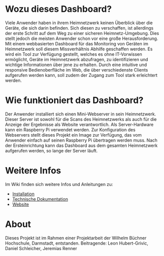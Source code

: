 # Wozu dieses Dashboard?

Viele Anwender haben in ihrem Heimnetzwerk keinen Überblick über die Geräte, die sich darin befinden. Sich diesen zu verschaffen, ist allerdings der erste Schritt auf dem Weg zu einer sicheren Heimnetz-Umgebung. Dies stellt jedoch die meisten Anwender schon vor eine große Herausforderung.
Mit einem webbasierten Dashboard für das Monitoring von Geräten im Heimnetzwerk soll diesem Missverhältnis Abhilfe geschaffen werden. Es wird ein Tool zur Verfügung gestellt, welches es ohne IT-Vorwissen ermöglicht, Geräte im Heimnetzwerk abzufragen, zu identifizieren und wichtige Informationen über jene zu erhalten. Durch eine intuitive und responsive Bedienoberfläche im Web, die über verschiedenste Clients aufgerufen werden kann, soll zudem der Zugang zum Tool stark erleichtert werden.

# Wie funktioniert das Dashboard?
Der Anwender installiert sich einen Mini-Webserver in sein Heimnetzwerk. Dieser Server ist sowohl für die Scans des Heimnetzwerks als auch für die Anzeige der Ergebnisse als Website verantwortlich. 
Als Server-Hardware kann ein Raspberry Pi verwendet werden. Zur Konfiguration des Webservers stellt dieses Projekt ein Image zur Verfügung, das vom Anwender einfach auf seinen Raspberry Pi übertragen werden muss.
Nach der Ersteinrichtung kann das Dashboard aus dem gesamten Heimnetzwerk aufgerufen werden, so lange der Server läuft.

# Weitere Infos
Im Wiki finden sich weitere Infos und Anleitungen zu:
<ul>
  <li><a href=https://github.com/Glopsch/dashboard/wiki/Installation>Installation</a></li>
  <li><a href=https://github.com/Glopsch/dashboard/wiki/Technische-Dokumentation>Technische Dokumentation</a></li>
  <li><a href=https://github.com/Glopsch/dashboard/wiki/Website>Website</a></li>
</ul>

# About

Dieses Projekt ist im Rahmen einer Projektarbeit der Wilhelm Büchner Hochschule, Darmstadt, entstanden. Beitragende: Leon Hubert-Grivic, Daniel Schleicher, Jeremias Renner

